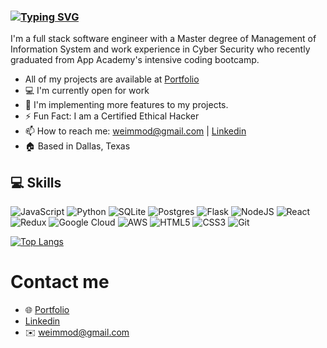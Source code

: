 
### [![Typing SVG](https://readme-typing-svg.demolab.com?font=Fira+Code&weight=600&pause=1000&color=F78500&width=435&lines=Hey+I+am+Wendy)](https://git.io/typing-svg)

I'm a full stack software engineer with a Master degree of Management of Information System and work experience in Cyber Security who recently graduated from App Academy's intensive coding bootcamp.

- All of my projects are available at [Portfolio](https://wendyckuo.com/)
- :computer: I'm currently open for work
- :seedling: I'm implementing more features to my projects.
- :zap: Fun Fact: I am a Certified Ethical Hacker
- :mailbox:  How to reach me: [weimmod@gmail.com](mailto:weimmod@gmail.com) | [Linkedin](https://www.linkedin.com/in/wendy-kuo/)
- :house: Based in Dallas, Texas

  
## :computer: Skills
![JavaScript](https://img.shields.io/badge/javascript-%23323330.svg?style=for-the-badge&logo=javascript&logoColor=%23F7DF1E)
![Python](https://img.shields.io/badge/python-3670A0?style=for-the-badge&logo=python&logoColor=ffdd54)
![SQLite](https://img.shields.io/badge/sqlite-%2307405e.svg?style=for-the-badge&logo=sqlite&logoColor=white)
![Postgres](https://img.shields.io/badge/postgres-%23316192.svg?style=for-the-badge&logo=postgresql&logoColor=white)
![Flask](https://img.shields.io/badge/flask-%23000.svg?style=for-the-badge&logo=flask&logoColor=white)
![NodeJS](https://img.shields.io/badge/node.js-6DA55F?style=for-the-badge&logo=node.js&logoColor=white)
![React](https://img.shields.io/badge/react-%2320232a.svg?style=for-the-badge&logo=react&logoColor=%2361DAFB)
![Redux](https://img.shields.io/badge/redux-%23593d88.svg?style=for-the-badge&logo=redux&logoColor=white)
![Google Cloud](https://img.shields.io/badge/GoogleCloud-%234285F4.svg?style=for-the-badge&logo=google-cloud&logoColor=white)
![AWS](https://img.shields.io/badge/AWS-%23FF9900.svg?style=for-the-badge&logo=amazon-aws&logoColor=white)
![HTML5](https://img.shields.io/badge/html5-%23E34F26.svg?style=for-the-badge&logo=html5&logoColor=white)
![CSS3](https://img.shields.io/badge/css3-%231572B6.svg?style=for-the-badge&logo=css3&logoColor=white)
![Git](https://img.shields.io/badge/git-%23F05033.svg?style=for-the-badge&logo=git&logoColor=white)


[![Top Langs](https://github-readme-stats.vercel.app/api/top-langs/?username=YYYWeee&layout=pie)](https://github.com/YYYWeee/github-readme-stats)





# Contact me

- :globe_with_meridians: [Portfolio](http://wendyckuo.com/)
- [Linkedin](https://www.linkedin.com/in/wendy-kuo/)
- :envelope: weimmod@gmail.com



